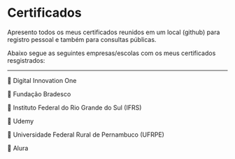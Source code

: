 <h1>Certificados</h1>

<p>Apresento todos os meus certificados reunidos em um local (github) para registro pessoal e também para consultas públicas.</p>

<p>Abaixo segue as seguintes empresas/escolas com os meus certificados resgistrados:</p>

<hr>

<p>🔸 Digital Innovation One</p>
<p>🔹 Fundação Bradesco</p>
<p>🔸 Instituto Federal do Rio Grande do Sul (IFRS)</p>
<p>🔹 Udemy</p>
<p>🔸 Universidade Federal Rural de Pernambuco (UFRPE)</p>
<p>🔹 Alura</p>
